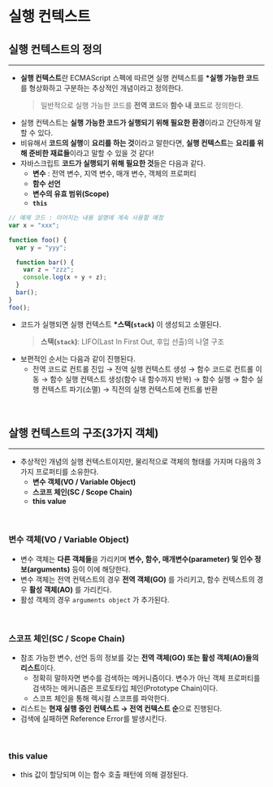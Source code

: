 # 실행 컨텍스트

## 실행 컨텍스트의 정의

---

- **실행 컨텍스트**란 ECMAScript 스펙에 따르면 실행 컨텍스트를 **\*실행 가능한 코드**를 형상화하고 구분하는 추상적인 개념이라고 정의한다.
  > 일반적으로 실행 가능한 코드를 **전역 코드**와 **함수 내 코드**로 정의한다.
- 실행 컨텍스트는 **실행 가능한 코드가 실행되기 위해 필요한 환경**이라고 간단하게 말할 수 있다.
- 비유해서 **코드의 실행**이 **요리를 하는 것**이라고 말한다면, **실행 컨텍스트**는 **요리를 위해 준비한 재료들**이라고 말할 수 있을 것 같다!
- 자바스크립트 **코드가 실행되기 위해 필요한 것**들은 다음과 같다.
  - **변수** : 전역 변수, 지역 변수, 매개 변수, 객체의 프로퍼티
  - **함수 선언**
  - **변수의 유효 범위(Scope)**
  - **`this`**

```javascript
// 예제 코드 : 이어지는 내용 설명에 계속 사용할 예정
var x = "xxx";

function foo() {
  var y = "yyy";

  function bar() {
    var z = "zzz";
    console.log(x + y + z);
  }
  bar();
}
foo();
```

- 코드가 실행되면 실행 컨텍스트 **\*스택(`stack`)** 이 생성되고 소멸된다.
  > **스택(`stack`)**: LIFO(Last In First Out, 후입 선출)의 나열 구조
- 보편적인 순서는 다음과 같이 진행된다.
  - 전역 코드로 컨트롤 진입 → 전역 실행 컨텍스트 생성 → 함수 코드로 컨트롤 이동 → 함수 실행 컨텍스트 생성(함수 내 함수까지 반복) → 함수 실행 → 함수 실행 컨텍스트 파기(소멸) → 직전의
    실행 컨텍스트에 컨트롤 반환

</br>

## 살행 컨텍스트의 구조(3가지 객체)

---

- 추상적인 개념의 실행 컨텍스트이지만, 물리적으로 객체의 형태를 가지며 다음의 3가지 프로퍼티를 소유한다.
  - **변수 객체(VO / Variable Object)**
  - **스코프 체인(SC / Scope Chain)**
  - **this value**

</br>

### 변수 객체(VO / Variable Object)

- 변수 객체는 **다른 객체들**을 가리키며 **변수, 함수, 매개변수(parameter) 및 인수 정보(arguments)** 등이 이에 해당한다.
- 변수 객체는 전역 컨텍스트의 경우 **전역 객체(GO)** 를 가리키고, 함수 컨텍스트의 경우 **활성 객체(AO)** 를 가리킨다.
- 활성 객체의 경우 `arguments object` 가 추가된다.

</br>

### 스코프 체인(SC / Scope Chain)

- 참조 가능한 변수, 선언 등의 정보를 갖는 **전역 객체(GO) 또는 활성 객체(AO)들의 리스트**이다.
  - 정확히 말하자면 변수를 검색하는 메커니즘이다. 변수가 아닌 객체 프로퍼티를 검색하는 메커니즘은 프로토타입 체인(Prototype Chain)이다.
  - 스코프 체인을 통해 렉시컬 스코프를 파악한다.
- 리스트는 **현재 실행 중인 컨텍스트 → 전역 컨텍스트 순**으로 진행된다.
- 검색에 실패하면 Reference Error를 발생시킨다.

</br>

### this value

- this 값이 할당되며 이는 함수 호출 패턴에 의해 결정된다.

</br>
